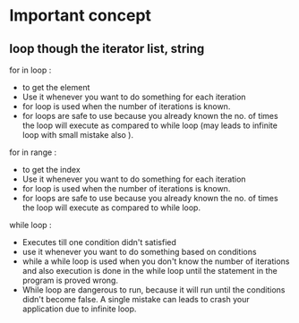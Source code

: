 # Important concept

## loop though the iterator list, string

for in loop :

- to get the element
- Use it whenever you want to do something for each iteration
- for loop is used when the number of iterations is known.
- for loops are safe to use because you already known the no. of times the loop will execute as compared to while loop (may leads to infinite loop with small mistake also ).

for in range :

- to get the index
- Use it whenever you want to do something for each iteration
- for loop is used when the number of iterations is known.
- for loops are safe to use because you already known the no. of times the loop will execute as compared to while loop.

while loop :

- Executes till one condition didn't satisfied
- use it whenever you want to do something based on conditions
- while a while loop is used when you don't know the number of iterations and also execution is done in the while loop until the statement in the program is proved wrong.
- While loop are dangerous to run, because it will run until the conditions didn't become false. A single mistake can leads to crash your application due to infinite loop.
